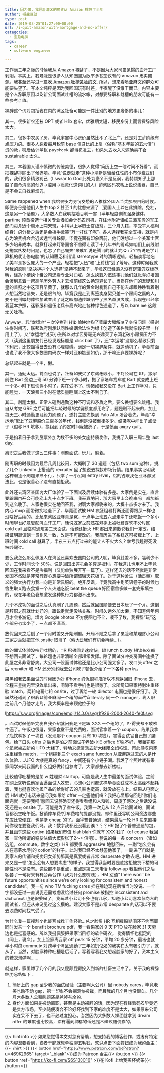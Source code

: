 ```yaml
---
title: 因为懒，我顶着湾区的房贷从 Amazon 裸辞了半年
author: 椒盐豆豉
type: post
date: 2019-03-25T01:27:00+00:00
url: /i-quit-amazon-with-mortgage-and-no-offer/
categories:
  - 重启电脑
tags:
  - career
  - software engineer

---
```

工作满三年之际的时候我从 Amazon 裸辞了，不是因为大家司空见惯的血汗工厂剥削。事实上，我可能是很多人认知圈里为数不多甚至仅有的 Amazon 忠实拥趸。我甚至还写过一篇[吹 Amazon 吐槽某脸的文](../my-first-job-and-ranting-my-second/). 所以，想来看喷亚麻文的群众可能要失望了。写本文纯粹是因为我回国玩有时差，半夜醒了没事干而已。内容主要是个人辞职原因以及新公司面试吐槽的流水帐，对想要辞职和跳槽的朋友可能有一些参考价值。

裸辞这个词对包括我在内的湾区社畜可能是一件比别的地方更奢侈的事儿：

其一，很多新农还被 OPT 或者 H1b 套牢，优雅期太短，移民身份上而言裸辞风险太大。

其二，很多中农买了房，毕竟宇宙中心房价虽然比不了北上广，还是对工薪阶级有点压力的。很多人踩着每月税前 base 信贷比的上限（俗称“基本年薪的五六倍”）贷的款，税后估计半张 paycheck 都得扔进去，如果失去收入来源确实不会 sustainable 太久。

其三，本着国人谨小慎微的传统美德，很多人觉得“简历上空一段时间不好看”，而把裸辞排除出了候选项。毕竟“说走就走”这种小清新是留给任性的小布尔维亚们的，我们很多精致利己（I swear to God 此处为褒义不是反讽，我特烦知乎上那股子自命清高的创造->滥用->妖魔化这词儿的人）的湾区码农嘴上说说羡慕，自己是不会去自找麻烦的。

Same happened when 我给很多为身份发愁的人推荐外国人当兵那项目的时候。即便身份是他们人生中 top 2 甚至 1 的忧虑来源了（爱国人士以在此排除，免杠，这是另一个话题），大多数人在我明摆着百利一害（半年轻度训练强身健体，partime 预备役选个相关专业诸如会计码农司机，在住地附近诸如三藩东湾的军工部门每月选个周末上两天班，本科以上学历士官级别，三个月入籍，享受军人福利终身）的分析之后还是会摇手微笑“万一打仗了呢”。各人选择我完全支持，就是内心为浪费机会舍近求远气得跺脚。毕竟在固有印象面前，他们没想过一个美军士官多少培养成本，就算打起来灯塔国舍不舍得让读了十几年书的弱鸡如咱们上前线附死拖累队友的问题，也忘了自己嘲笑”亲戚听说是腾讯的就让充 Q 币“/”听说是学计算机的就让修电脑“的认知匮乏和错误 stereotype 时的清晰逻辑，轻描淡写地忘了美军是多么庞大的一个产业，轻松把“入伍”和“上前线”划了等号。这种时候我就对我的原则“坚决拥护个人选择”坚持不起来了，毕竟这已经落入没有逻辑的双标范畴，连跳个槽换个组公司还看专业对口呢，怎么换到入伍这事儿他们就觉得灯塔国会傻到拿着一帮高学历外劳人才去堆前线这么扬短避长了。当然在他们的迟疑和川皇的普照之中这项目早黄了，就那么几年的黄金时机我自己不能去却眼睁睁看着别人想当然地错失，还是很气的。毕竟我是走到离签卖身契只差一个房间之隔的人，要不是倒霉的体检加试查出了谜之眼部遗传缺陷中了黑名单没去成，我现在已经拿着蓝本护照，迷彩服和退伍老兵卡高兴地走各种绿色通道了，所以 bare me 这段无关吐槽。

Anyway，我“幸运地“三次没抽到 H1b 愉快地抱了家属大腿解决了身份问题（感谢生得时间巧，联邦政府刚承认同性婚姻合法性为绿卡创造了条件我就像段子里一样用上了），又“幸运地”讨厌小孩所以对学区房毫无兴趣买了东湾老破小房贷压力不大（读到这里朋友们已经发现标题是 click bait 了），还“幸运地”没那么精致只剩下利己，比较豁得出去没有心理障碍。满足一切裸辞条件，就差动机了。毕竟前面也说了我不像大多数圈内码农一样对亚麻嫉恶如仇，那干嘛还非要裸辞呢？

总结起来就是一个字，懒。

其一，通勤太远。前面也说了，社畜如我买了东湾老破小，不巧公司在 SF。搬家前住 Bart 旁边上班 50 分钟下班一个多小时，搬了家堵车找车位 Bart 就变成上班一个多小时下班快俩小时了，实在受不了。懒猪如我又没在 Bart 上工作学习，只能睡觉，一天浪费三小时在低质量睡眠上这太不利己了。

其二，刷题太懒。正常人碰到通勤这种不可调和矛盾之后，要么换组要么跳槽。我自从考完 GRE 之后可能把年轻时候的学霸额度都用完了，题是刷不起来的，加上每天三小时通勤更没毅力刷题了。遂打主意先换到 Palo Alto 凑合着先。毕竟“幸运地”赶上了亚麻股价三百多的年代，钱倒是没被倒挂多少。结果呢中间出了点岔子（俗称 HR 坑爹），换组到了约定时间我被鸽了，于是愤而 angry quit。

于是掐着日子拿到股票外加为数不多的处女座特质发作，我挑了入职三周年整 last day.

离职之后我做了这么三件事：刷题面试，玩儿，躺着。

刚离职的时候因为最后几周比较闲，大概刷了 30 道题（包括 two sum 这种）。挑了几个 LinkedIn 上搭讪的 recruiter 回了想说去探探市场行情。结果事实证明我这种弱渣不刷题果然不行，只拿了一小公司 entry level，给的钱跟我在亚麻都没法比，也是很善心了没有直接拒我。

此外还去湾区某国内大厂体验了一下面试及后续体验有多差。大家倒是实在，直言要跟国内开会可能晚上九十点才下班。我天真地问，那大家早上会晚来吗，都加班到这么晚了。人家也很实在地回答我，对啊大家都晚来的，大概十点多才来了。我内心 mmp 面带微笑地退下了，毕竟面试被 HM 疯狂粗暴打断还面得跟屎一样也没啥好后续的。比起来湾区亚麻真是冤，十点半上班五六点走中午还吃饭一个多小时闲聊也好意思配叫血汗工厂。话说这家之前还在知乎上被吐槽喜欢不分时区 cold call 且临时通知第二天面试，话题还挺火 HR 都出来道歉说我们一定改。结果证明跟该朝一贯作风一致，改是不可能改的。我简历进了系统这可被缠上了，上班时间 cold call 就算了，半夜三五点打过来的能让人不火大么？幸亏我睡得死没被吵醒过。

要么我怎么那么佩服人在湾区还喜欢去国内公司的人呢，毕竟钱差不多，福利少不少，工作时间长个 50%。说是回国出差机会多算是福利，在我这儿也用不上毕竟回国在我来看不是啥福利（又能单独展开写一篇了）。这样还去的话不然就是非常爱国不然就是非常有野心想要冲破所谓玻璃天花板了。对于这种舍生（活质量）取义的强大执行力我一向是非常佩服的。绝非反讽，毕竟我高中刷英语卷子的时候也舍生取义跑去食堂一个人火速吃饭 beat the queue 好回宿舍多做一套完形填空的，现在年老色衰想激发这种执行力都激不出来。

几个不成功的面试之后认真刷了几周题，然后就回国顺便去日本玩了一个月。这倒是辞职之前就计划好的，跟说走就走没啥关系。时间久远外加太懒，不知道何年何月才会补游记，墙内 Google photos 不方便图也不全，凑不了数，我裸辞“玩”这个部分也太少了，一点都不潇洒。

放假回来之后倒了一个月时差又开始刷题。开局不顺之后拿了果脸和某理财小公司三家之后就把其他 onsite 取消了（索大法我们有机会再续…）。

脸的面试体验没啥好吐槽的，HR 积极回复速度快，跟 lunch buddy 相谈甚欢都不想回去面试了，每轮题也非常清晰全部超常发挥。除了面试分冲突房间中途换了此屋之外非常舒爽。大公司一般面试体验还是比小公司强太多了。发口头 offer 之后 recruiter 和 HM 还分别约我去公司吃了顿饭介绍了一下各种 perks。

果黑如我去果面试的时候因为对 iPhone 的仇恨程度所以不想换回旧 iPhone 去，全程三星揣兜里没敢拿出来，间隙不看手机也是很憋了。众所周知果家特别注重经验 match，两轮电面七轮 onsite，过了再给一轮 director 电面也是很仔细了。我居然还碰到了很我以前亚麻同一个组的面试官literally 同一个 manager，我入职之前几个月他才走的，我大概率是来顶他位子的

!https://s.w.org/images/core/emoji/14.0.0/svg/1f926-200d-2640-fe0f.svg

。面试时候他听完我自我介绍就问我是不是跟 XXX 一个组的了，吓得我都不敢吹牛逼了。午饭也很逗，果家食堂不是免费的，面试官拿着一个 coupon，结果我拿了瓶饮料多了一块钱（发现那个 coupon 只有 10 块钱），害得面试官自己掏了腰包。给了口头 offer 之后也是怕之前面试在老破小旧 office 印象不好，我面完那个组就搬去新的 UFO 大楼了，特地又邀请我去新大楼跟全组吃饭。再此感叹果家注重经验 match，一个组碰到三个 exact same function 从亚麻跳过去的人是什么体验……UFO 大楼是真的 fancy，中间还有个小镜子湖。我发了个照片就有果家同学来问我面的什么组好做转组参考了，大家都想去新楼哇。

比较值得吐槽的是某 w 姓理财 startup，可能是我人生中最差的面试体验。之前在网上就听说他家会逼面试人效忠，心想小公司都这样毕竟面试成本太高经不起耗着，我也挺喜欢他家产品的给得好去的几率也挺高，就没放在心上。结果从电面之后 HM 就打电话来逼问我如果给 offer 一定签他们吗？我把心里那句回怼“你们电面完就一定要我吗”憋回去说我确实还得看看组和人和钱，周旋了两次之后话没说死还是去 onsite 了。可能是为了省午饭，我第一次见从 12 点开始面试的，面试官都没空吃午饭。报销停车费/打车费啥的提都没提，邮件里还写明公司旁边哪些车库比较便宜，也是挺 cheap 的了。面得普普通通，结果最后一轮 HR 进来直接问你现在要签我们吗。我：数字我都还没看到诶？？？HR 报了个普普通通的包，并且画饼这些 option 如果我们市值 blah blah 你就有 XXX 钱了（of course 我回家一查他所谓的稳妥估值大概膨胀了2～4 倍吧）。我说的每一条 concern （诸如选组，commute，数字之类）HR 都要很 aggressive 地怼回来，一副“怎么会有人在意薪水/别的 option”的样子。此时我已经不太想签他家了，一副进了门就是我家人的传销和拐卖妇女架势那真是真爱或者非常 desperate 才敢去吧。HM 进来又是一顿“怎么会有人想要考虑”的样子，我觉得我当时要是直接拒被扔下楼的可能性也不是没有。这些都不是重点，重点是第二天电话 follow-up 我拒他们之后客套了一句将来有机会再合作（我为什么要嘴贱），HM 怼道“There won’t be future opportunities since we’re only looking for consistent and honest candidate“。我一句 who TM fucking cares 挂在嘴边现在后悔当时没说。一个字都没签过一直说我还需考虑没给过任何 promise 被指控 inconsistent and dishonest 也是很委屈了。我面过小公司不多也有几家，知道小公司喜欢倾向大的面试者，但还从来没见过这么横的。建议大家不是非常 desparate 的话可以不要去浪费时间找气受了。

为什么我一篇裸辞文也能写成找工作经验…总之脸果 HR 互相撕逼期间还不约而同同时发来一个 benefit brochure pdf，我一看果家的 9 天 PTO 放在脸家 21 天旁边也是挺喜感的。所以我挺佩服把果家当目标的软件码农， 觉得情怀也挺足的（同上，褒义）。加上脸家离我家 off peak 15 分钟，平均 20 多分钟，最堵也就半小时的 commute 对跨半个湾区通勤了三年如饥似渴的我实在太有吸引力了，就从了。当然，对脸家种种吐槽是后话了。写着写着我又想起脸家的好了，资本主义的糖衣炮弹啊……

就这样，家里蹲了几个月的我又屁颠屁颠投入到新的社畜生活中了。关于我的裸辞经历总结如下：

1. 简历上的 gap 至少我的面试经验（主要啊大公司）里 nobody cares，毕竟老美也动不动 gap，第一印象不会揣测你被裁，而且我的几个月也没很久。几个月大多数人全职刷题还是绰绰有余的。
2. 身份方面如果是被动离职，甚至是主动裸辞的话，因为现在有经验码农毕竟还是卖方市场，至少随便凑合不论好坏找到下家的难度不是太大，如果原来公司实在呆不下去了，也不必过度担心。当然因为大多数人裸面就拿到 dream offer 的难度也比较高，没有逼到抑郁的话还是不建议随便作的。

---
{{< hint info >}}
如果您觉得本文对您有帮助，想支持我的博客创作，或者有特定的内容想要看到，或者干脆就想单独聊五毛钱，欢迎点击下面按钮成为我的金主：
{{< /hint >}}
{{< button href="https://www.patreon.com/bePatron?u=46962965" target="_blank">}}成为 Patreon 金主{{< /button >}}
{{< button href="https://ko-fi.com/S6S130C16" >}}在 Kofi 上给我买杯奶茶{{< /button >}}